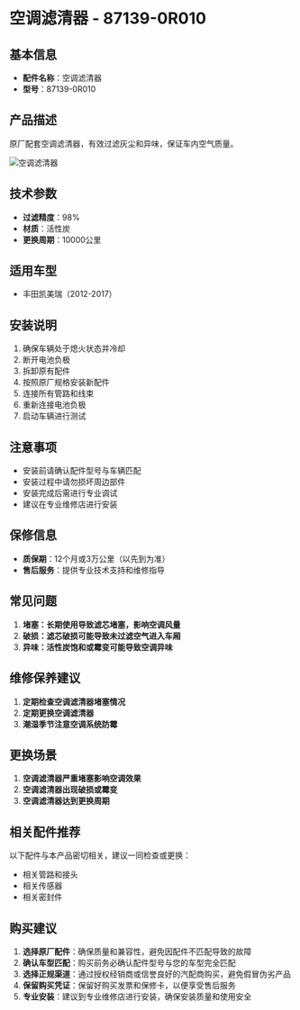 # 空调滤清器 - 87139-0R010

## 基本信息

- **配件名称**：空调滤清器
- **型号**：87139-0R010

## 产品描述

原厂配套空调滤清器，有效过滤灰尘和异味，保证车内空气质量。


![空调滤清器](/image/car-parts/87139-0R010.jpg)

## 技术参数

- **过滤精度**：98%
- **材质**：活性炭
- **更换周期**：10000公里

## 适用车型

- 丰田凯美瑞（2012-2017）

## 安装说明

1. 确保车辆处于熄火状态并冷却
2. 断开电池负极
3. 拆卸原有配件
4. 按照原厂规格安装新配件
5. 连接所有管路和线束
6. 重新连接电池负极
7. 启动车辆进行测试

## 注意事项

- 安装前请确认配件型号与车辆匹配
- 安装过程中请勿损坏周边部件
- 安装完成后需进行专业调试
- 建议在专业维修店进行安装

## 保修信息

- **质保期**：12个月或3万公里（以先到为准）
- **售后服务**：提供专业技术支持和维修指导

## 常见问题

1. **堵塞：长期使用导致滤芯堵塞，影响空调风量**
2. **破损：滤芯破损可能导致未过滤空气进入车厢**
3. **异味：活性炭饱和或霉变可能导致空调异味**

## 维修保养建议

1. **定期检查空调滤清器堵塞情况**
2. **定期更换空调滤清器**
3. **潮湿季节注意空调系统防霉**

## 更换场景

1. **空调滤清器严重堵塞影响空调效果**
2. **空调滤清器出现破损或霉变**
3. **空调滤清器达到更换周期**

## 相关配件推荐

以下配件与本产品密切相关，建议一同检查或更换：

- 相关管路和接头
- 相关传感器
- 相关密封件

## 购买建议

1. **选择原厂配件**：确保质量和兼容性，避免因配件不匹配导致的故障
2. **确认车型匹配**：购买前务必确认配件型号与您的车型完全匹配
3. **选择正规渠道**：通过授权经销商或信誉良好的汽配商购买，避免假冒伪劣产品
4. **保留购买凭证**：保留好购买发票和保修卡，以便享受售后服务
5. **专业安装**：建议到专业维修店进行安装，确保安装质量和使用安全
